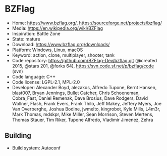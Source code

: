 # BZFlag

- Home: https://www.bzflag.org/, https://sourceforge.net/projects/bzflag/
- Media: https://en.wikipedia.org/wiki/BZFlag
- Inspiration: Battle Zone
- State: mature
- Download: https://www.bzflag.org/downloads/
- Platform: Windows, Linux, macOS
- Keyword: action, clone, multiplayer, shooter, tank
- Code repository: https://github.com/BZFlag-Dev/bzflag.git (@created 2015, @stars 201, @forks 64), https://svn.code.sf.net/p/bzflag/code (svn)
- Code language: C++
- Code license: LGPL-2.1, MPL-2.0
- Developer: Alexander Boyd, alezakos, Alfredo Tupone, Bernt Hansen, blast007, Bryan Jennings, Bullet Catcher, Chris Schoeneman, Cobra_Fast, Daniel Remenak, Dave Brosius, Dave Rodgers, David Wollner, Flash, Frank Evers, Frank Thilo, Jeff Makey, Jeffery Myers, Joe Van Overberghe, Joshua Bodine, jwmelto, kingrobot, Kyle Mills, L4m3r, Mark Thomas, mdskpr, Mike Miller, Sean Morrison, Steven Mertens, Thomas Stauer, Tim Riker, Tupone Alfredo, Vladimir Jimenez, Zehra

## Building

- Build system: Autoconf
